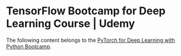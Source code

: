 # TensorFlow Bootcamp for Deep Learning Course | Udemy
The following content belongs to the [PyTorch for Deep Learning with Python Bootcamp](https://www.udemy.com/course/pytorch-for-deep-learning-with-python-bootcamp/).
